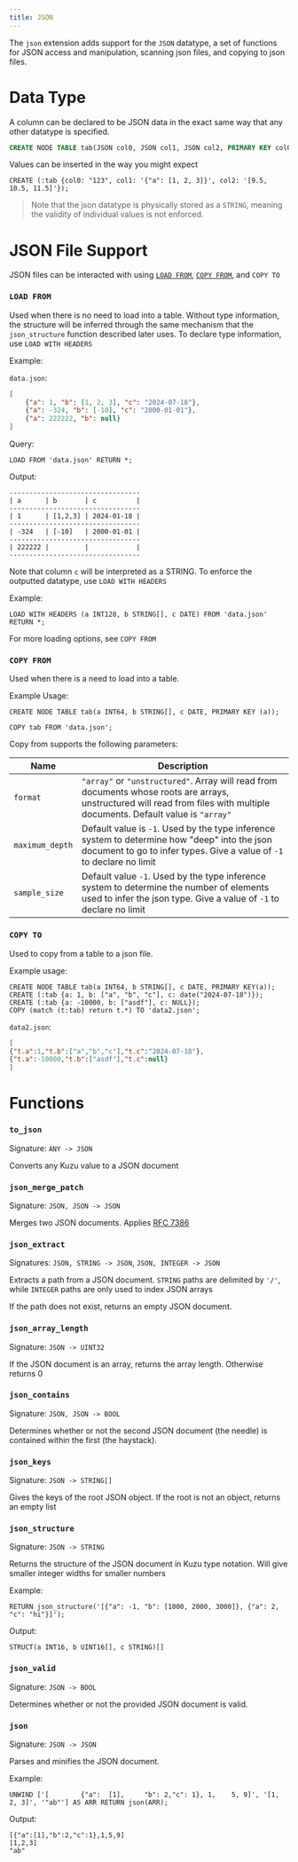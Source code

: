 ```yaml
---
title: JSON
---
```


The `json` extension adds support for the `JSON` datatype, a set of functions for JSON access and manipulation, scanning json files, and copying to json files.

# Data Type

A column can be declared to be JSON data in the exact same way that any other datatype is specified.
```sql
CREATE NODE TABLE tab(JSON col0, JSON col1, JSON col2, PRIMARY KEY col0);
```

Values can be inserted in the way you might expect

```cypher
CREATE (:tab {col0: "123", col1: '{"a": [1, 2, 3]}', col2: '[9.5, 10.5, 11.5]'});
```

> Note that the json datatype is physically stored as a `STRING`, meaning the validity of individual values is not enforced.

# JSON File Support

JSON files can be interacted with using [`LOAD FROM`](/cypher/query-clauses/load-from), [`COPY FROM`](/import/copy-from-query-results), and `COPY TO`

### `LOAD FROM`

Used when there is no need to load into a table. Without type information, the structure will be inferred through the same mechanism that the `json_structure` function described later uses. To declare type information, use `LOAD WITH HEADERS`

Example:

`data.json`:
```json
[
    {"a": 1, "b": [1, 2, 3], "c": "2024-07-18"},
    {"a": -324, "b": [-10], "c": "2000-01-01"},
    {"a": 222222, "b": null}
]
```

Query:
```cypher
LOAD FROM 'data.json' RETURN *;
```
Output:
```
---------------------------------
| a      | b       | c          |
---------------------------------
| 1      | [1,2,3] | 2024-01-18 |
---------------------------------
| -324   | [-10]   | 2000-01-01 |
---------------------------------
| 222222 |         |            |
---------------------------------
```

Note that column `c` will be interpreted as a STRING. To enforce the outputted datatype, use `LOAD WITH HEADERS`

Example:
```cypher
LOAD WITH HEADERS (a INT128, b STRING[], c DATE) FROM 'data.json' RETURN *;
```

For more loading options, see `COPY FROM`


### `COPY FROM`

Used when there is a need to load into a table.

Example Usage:
```
CREATE NODE TABLE tab(a INT64, b STRING[], c DATE, PRIMARY KEY (a));

COPY tab FROM 'data.json';
```

Copy from supports the following parameters:

|Name|Description|
|-|-|
|`format`|`"array"` or `"unstructured"`. Array will read from documents whose roots are arrays, unstructured will read from files with multiple documents. Default value is `"array"`|
|`maximum_depth`|Default value is `-1`. Used by the type inference system to determine how "deep" into the json document to go to infer types. Give a value of `-1` to declare no limit|
|`sample_size`|Default value `-1`. Used by the type inference system to determine the number of elements used to infer the json type. Give a value of `-1` to declare no limit|

### `COPY TO`

Used to copy from a table to a json file.

Example usage:
```
CREATE NODE TABLE tab(a INT64, b STRING[], c DATE, PRIMARY KEY(a));
CREATE (:tab {a: 1, b: ["a", "b", "c"], c: date("2024-07-18")});
CREATE (:tab {a: -10000, b: ["asdf"], c: NULL});
COPY (match (t:tab) return t.*) TO 'data2.json';
```
`data2.json`:
```json
[
{"t.a":1,"t.b":["a","b","c"],"t.c":"2024-07-18"},
{"t.a":-10000,"t.b":["asdf"],"t.c":null}
]
```

# Functions

### `to_json`

Signature: `ANY -> JSON`

Converts any Kuzu value to a JSON document

### `json_merge_patch`

Signature: `JSON, JSON -> JSON`

Merges two JSON documents. Applies [RFC 7386](https://datatracker.ietf.org/doc/html/rfc7386)

### `json_extract`

Signatures: `JSON, STRING -> JSON`, `JSON, INTEGER -> JSON`

Extracts a path from a JSON document. `STRING` paths are delimited by `'/'`, while `INTEGER` paths are only used to index JSON arrays

If the path does not exist, returns an empty JSON document.

### `json_array_length`

Signature: `JSON -> UINT32`

If the JSON document is an array, returns the array length. Otherwise returns 0

### `json_contains`

Signature: `JSON, JSON -> BOOL`

Determines whether or not the second JSON document (the needle) is contained within the first (the haystack).

### `json_keys`

Signature: `JSON -> STRING[]`

Gives the keys of the root JSON object. If the root is not an object, returns an empty list

### `json_structure`

Signature: `JSON -> STRING`

Returns the structure of the JSON document in Kuzu type notation. Will give smaller integer widths for smaller numbers

Example:
```cypher
RETURN json_structure('[{"a": -1, "b": [1000, 2000, 3000]}, {"a": 2, "c": "hi"}]');
```
Output:
```
STRUCT(a INT16, b UINT16[], c STRING)[]
```

### `json_valid`

Signature: `JSON -> BOOL`

Determines whether or not the provided JSON document is valid.

### `json`

Signature: `JSON -> JSON`

Parses and minifies the JSON document.

Example:
```cypher
UNWIND ['[        {"a":  [1],     "b": 2,"c": 1}, 1,    5, 9]', '[1, 2, 3]', '"ab"'] AS ARR RETURN json(ARR);
```
Output:
```
[{"a":[1],"b":2,"c":1},1,5,9]
[1,2,3]
"ab"
```

